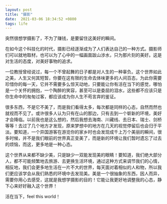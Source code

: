 ```yaml
---
layout: post
title: "摄影"
date:  2021-03-06 18:34:52 +0800
tags: life
---
```

突然很想学摄影了，不为了赚钱，是要留住这美好的瞬间。

在如今这个科技化的时代，摄影已经逐渐成为了人们表达自己的一种方式。摄影师们可以就地取材，也可以为了心中的一幅画面跋山涉水，只为那片刻的美好。这是对生活的态度，对美好事物的追求。

一位教授曾经说过，每一个不曾起舞的日子都是对人生的一种辜负。这个世界如此之美，人生又何其短暂，你要在这有限的生命去体味更多的人间百态，为此你需要珍惜你的每一天，它并不需要多么惊天动地，只要能让你有活在当下的感觉，哪怕是一个关怀的拥抱，一个陶醉的笑容，甚至可以是委屈的泪水，这些都不应该只是你生命中的匆匆过客，都应该成为你人生不苟言弃的鉴证。

很多东西，不是它不美了，而是我们看得太多，每次都是同样的心态，自然而然也就视而不见了。或许很多人认为只有在山的那边，只有去到一个崭新的环境，美好才会降临。以前我也是这么想的，然后我想去海南、川藏线、去日本、瑞士、剑桥等等！去过了几个地方才发现，原来梦想中的地方在几天的视觉停留后也会归于平淡。要知道，一个异国游客在游览你的家乡时也会发现成千上万个美丽的瞬间，很多时候，并不是我们眼前的世界真正变美了，而是新的环境让我们暂时遗忘了过去的烦恼，而这，更多地是一种心态。

这个世界从来都不缺少美，只是缺少一双能发现美的眼睛！要知道，我们绝大部分人，都不可能频繁地去旅游、去更换生活环境，通过这种方式来调节我们的心情，相反地，我们会更多地生活在一片不大的世界，每天面对着相似的人和物，所以我们更应该学会从我们熟悉的环境中去发现美。美是一个很抽象的东西，因人而异，需要你用心去感受，这就是我想学摄影的目的！它能让我更好地调整我的心态，静下心来好好融入这个世界！

活在当下，feel this world！
